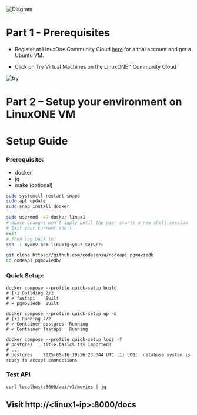 ![Diagram](images/overview.png)

# Part 1 - Prerequisites
* Register at LinuxOne Community Cloud <a href="https://developer.ibm.com/linuxone/" target="_blank">here</a> for a trial account and get a Ubuntu VM.

* Click on Try Virtual Machines on the LinuxONE™ Community Cloud

![try](images/try.PNG)

# Part 2 – Setup your environment on LinuxONE VM
# Setup Guide

### Prerequisite:
- docker
- jq
- make (optional)
```bash
sudo systemctl restart snapd
sudo apt update
sudo snap install docker

sudo usermod -aG docker linux1
# above changes won't apply until the user starts a new shell session
# Exit your current shell
exit
# Then log back in:
ssh -i mykey.pem linux1@<your-server>

git clone https://github.com/codesenju/nodeapi_pgmoviedb
cd nodeapi_pgmoviedb/
```
### Quick Setup:
```shell
docker compose --profile quick-setup build
# [+] Building 2/2
# ✔ fastapi    Built
# ✔ pgmoviedb  Built

docker compose --profile quick-setup up -d
# [+] Running 2/2
# ✔ Container postgres  Running 
# ✔ Container fastapi   Running

docker compose --profile quick-setup logs -f
# postgres  | title.basics.tsv imported!
# ...
# postgres  | 2025-05-16 19:26:23.344 UTC [1] LOG:  database system is ready to accept connections
```
### Test API

```shell
curl localhost:8000/api/v1/movies | jq 
```
## Visit http://\<linux1-ip\>:8000/docs